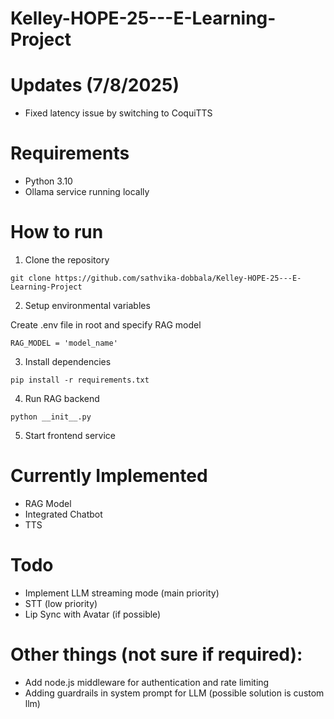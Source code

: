 # Kelley-HOPE-25---E-Learning-Project

# Updates (7/8/2025)
- Fixed latency issue by switching to CoquiTTS

# Requirements
- Python 3.10
- Ollama service running locally

# How to run
1. Clone the repository
```
git clone https://github.com/sathvika-dobbala/Kelley-HOPE-25---E-Learning-Project
```
2. Setup environmental variables

Create .env file in root and specify RAG model
```
RAG_MODEL = 'model_name'
```
3. Install dependencies
```
pip install -r requirements.txt
```
4. Run RAG backend
```
python __init__.py
```
5. Start frontend service

# Currently Implemented
- RAG Model
- Integrated Chatbot
- TTS

# Todo
- Implement LLM streaming mode (main priority)
- STT (low priority)
- Lip Sync with Avatar (if possible)

# Other things (not sure if required):
- Add node.js middleware for authentication and rate limiting
- Adding guardrails in system prompt for LLM (possible solution is custom llm)
